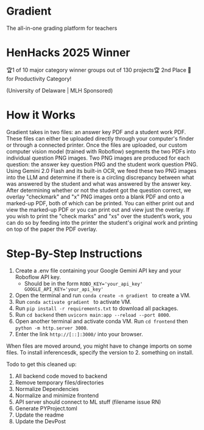 # Gradient
The all-in-one grading platform for teachers

# HenHacks 2025 Winner 
🏆1 of 10 major category winner groups out of 130 projects🏆
2nd Place 🥈 for Productivity Category!

(University of Delaware | MLH Sponsored)

# How it Works
Gradient takes in two files: an answer key PDF and a student work PDF. These files can either be uploaded directly through your computer's finder or through a connected printer. Once the files are uploaded, our custom computer vision model (trained with Roboflow) segments the two PDFs into individual question PNG images. Two PNG images are produced for each question: the answer key question PNG and the student work question PNG. Using Gemini 2.0 Flash and its built-in OCR, we feed these two PNG images into the LLM and determine if there is a circling discrepancy between what was answered by the student and what was answered by the answer key. After determining whether or not the student got the question correct, we overlay "checkmark" and "x" PNG images onto a blank PDF and onto a marked-up PDF, both of which can be printed. You can either print out and view the marked-up PDF or you can print out and view just the overlay. If you wish to print the "check marks" and "xs" over the student’s work, you can do so by feeding into the printer the student's original work and printing on top of the paper the PDF overlay. 

# Step-By-Step Instructions
1. Create a .env file containing your Google Gemini API key and your Roboflow API key.
   - Should be in the form ```ROBO_KEY='your_api_key'
     GOOGLE_API_KEY='your_api_key'```
3. Open the terminal and run ```conda create -n gradient ``` to create a VM.
4. Run ```conda activate gradient ``` to activate VM.
5. Run ```pip install -r requirements.txt``` to download all packages.
6. Run ```cd backend``` then ```uvicorn main:app --reload --port 8000```.
7. Open another terminal and activate conda VM. Run ```cd frontend``` then ```python -m http.server 3000```.
8. Enter the link ```http://[::]:3000/``` into your browser.

When files are moved around, you might have to change imports on some files. To install inferencesdk, specify the version to 2. something on install.



Todo to get this cleaned up:
1. All backend code moved to backend
2. Remove temporary files/directories
3. Normalize Dependencies 
4. Normalize and minimize frontend
5. API server should connect to ML stuff (filename issue RN)
6. Generate PYProject.toml
7. Update the readme
8. Update the DevPost
